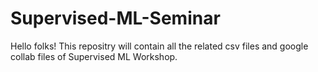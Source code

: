 # Supervised-ML-Seminar
Hello folks!
This repositry will contain all the related csv files and google collab files of Supervised ML Workshop.
